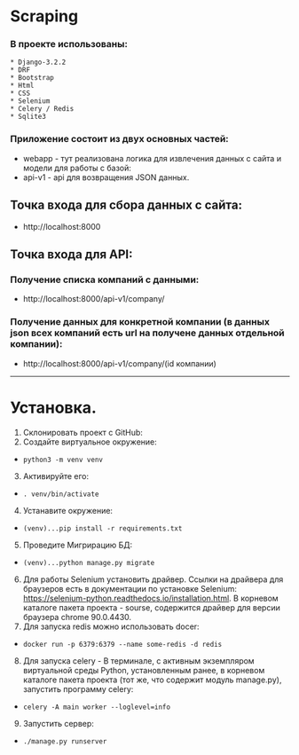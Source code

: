 # Scraping
### В проекте использованы:
    * Django-3.2.2 
    * DRF
    * Bootstrap
    * Html
    * CSS
    * Selenium
    * Celery / Redis
    * Sqlite3
 ### Приложение состоит из двух основных частей:
  * webapp - тут реализована логика для извлечения данных с сайта и модели для работы с базой:  
  * api-v1 - api для возвращения JSON данных. 

 ## Точка входа для сбора данных с сайта:
 * http://localhost:8000
 ## Точка входа для API:
 ### Получение списка компаний с данными:
 * http://localhost:8000/api-v1/company/
 ### Получение данных для конкретной компании (в данных json всех компаний есть url на получене данных отдельной компании):
 * http://localhost:8000/api-v1/company/(id компании)

 ----------------------------------------------------

# Установка.
 1. Cклонировать проект с GitHub:
 2. Cоздайте виртуальное окружение:
   * ```python3 -m venv venv```
 3. Активируйте его:
   * ```. venv/bin/activate```
 4. Устанавите окружение:
   * ```(venv)...pip install -r requirements.txt```
 5. Проведите Мигрирацию БД:
   * ```(venv)...python manage.py migrate```
 6. Для работы Selenium установить драйвер. 
   Ссылки на драйвера для  браузеров есть в документации по установке Selenium: https://selenium-python.readthedocs.io/installation.html.
   В корневом каталоге пакета проекта - sourse, содержится драйвер для версии браузера chrome 90.0.4430.
 7. Для запуска redis можно использовать docer:
   * ```docker run -p 6379:6379 --name some-redis -d redis```
 8. Для запуска celery - В терминале, с активным экземпляром виртуальной среды Python, установленным ранее, в корневом каталоге пакета проекта
   (тот же, что содержит модуль manage.py), запустить программу celery:
   * ```celery -A main worker --loglevel=info```
 9. Запустить сервер:
   * ```./manage.py runserver```
